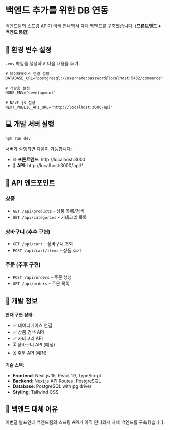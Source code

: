 # 백엔드 추가를 위한 DB 연동
백엔드팀의 스프링 API가 아직 안나와서 자체 백엔드를 구축했습니다. (**프론트엔드 + 백엔드 통합**)

## 🚀 환경 변수 설정
`.env` 파일을 생성하고 다음 내용을 추가:
```env
# 데이터베이스 연결 설정
DATABASE_URL="postgresql://username:password@localhost:5432/commerce"

# 개발용 설정
NODE_ENV="development"

# Next.js 설정
NEXT_PUBLIC_API_URL="http://localhost:3000/api"
```

## 💻 개발 서버 실행
```bash
npm run dev
```

서버가 실행되면 다음이 가능합니다:
- 🌐 **프론트엔드**: http://localhost:3000
- 🔗 **API**: http://localhost:3000/api/*

## 📝 API 엔드포인트

### 상품
- `GET /api/products` - 상품 목록/검색
- `GET /api/categories` - 카테고리 목록

### 장바구니 (추후 구현)
- `GET /api/cart` - 장바구니 조회  
- `POST /api/cart/items` - 상품 추가

### 주문 (추후 구현)
- `POST /api/orders` - 주문 생성
- `GET /api/orders` - 주문 목록

## 🔧 개발 정보

**현재 구현 상태:**
- ✅ 데이터베이스 연결
- ✅ 상품 검색 API  
- ✅ 카테고리 API
- ⏳ 장바구니 API (예정)
- ⏳ 주문 API (예정)

**기술 스택:**
- **Frontend**: Next.js 15, React 19, TypeScript
- **Backend**: Next.js API Routes, PostgreSQL
- **Database**: PostgreSQL with pg driver
- **Styling**: Tailwind CSS

## 🎯 백엔드 대체 이유
이번달 발표인데 백엔드팀의 스프링 API가 아직 안나와서 자체 백엔드를 구축했습니다.